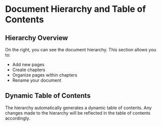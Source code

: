# Document Hierarchy and Table of Contents

## Hierarchy Overview
On the right, you can see the document hierarchy. This section allows you to:

- Add new pages
- Create chapters
- Organize pages within chapters
- Rename your document

## Dynamic Table of Contents
The hierarchy automatically generates a dynamic table of contents. Any changes made to the hierarchy will be reflected in the table of contents accordingly.

